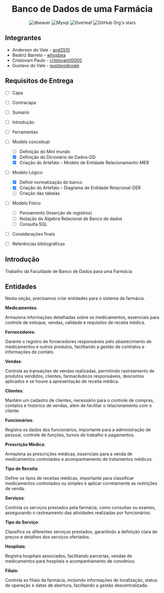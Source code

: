 <h1 align="center">Banco de Dados de uma Farmácia</h1>

<div align="center" >

![dbeaver](https://img.shields.io/badge/dbeaver-382923?style=for-the-badge&logo=dbeaver&logoColor=whit)
![Mysql](https://img.shields.io/badge/MySQL-018bff?style=for-the-badge&logo=mysql&logoColor=white)
![Overleaf](https://img.shields.io/badge/Overleaf-47A141?style=for-the-badge&logo=Overleaf&logoColor=white)
![GitHub Org's stars](https://img.shields.io/github/stars/and3510?style=social)

</div>

<h2> Integrantes </h2>

- Anderson do Vale - [and3510](https://github.com/and3510) 
- Beatriz Barreto - [whosbea](https://github.com/whosbea) 
- Cristovam Paulo - [cristovam10000](https://github.com/cristovam10000) 
- Gustavo do Vale - [gustavodovale](https://github.com/gustavodovale)


<h2>Requisitos de Entrega </h2>

- [ ] Capa
- [ ] Contracapa
- [ ] Sumário
- [ ] Introdução
- [ ] Ferramentas
- [ ] Modelo conceitual
  - [ ] Definição do Mini mundo
  - [x] Definição do Dicionário de Dados-DD
  - [x] Criação do Artefato – Modelo de Entidade Relacionamento-MER
- [ ] Modelo Lógico
  - [x] Definir normatização do banco
  - [x] Criação do Artefato – Diagrama de Entidade Relacional-DER
  - [ ] Criação das tabelas
- [ ] Modelo Físico
  - [ ] Povoamento (Inserção de registros)
  - [ ] Notação de Álgebra Relacional de Banco de dados
  - [ ] Consulta SQL
- [ ] Considerações finais
- [ ] Referências bibliográficas



<h2> Introdução </h2>
Trabalho da Faculdade de Banco de Dados para uma Farmácia


<h2> Entidades </h2>

Nesta seção, precisamos criar entidades para o sistema da farmácia.

**Medicamentos**:

Armazena informações detalhadas sobre os medicamentos, essenciais para controle de estoque, vendas, validade e requisitos de receita médica.

**Fornecedores**:

Garante o registro de fornecedores responsáveis pelo abastecimento de medicamentos e outros produtos, facilitando a gestão de contratos e informações de contato.

**Vendas**:

Controla as transações de vendas realizadas, permitindo rastreamento de produtos vendidos, clientes, farmacêuticos responsáveis, descontos aplicados e se houve a apresentação de receita médica.

**Clientes**:

Mantém um cadastro de clientes, necessário para o controle de compras, contatos e histórico de vendas, além de facilitar o relacionamento com o cliente.

**Funcionários**:

Registra os dados dos funcionários, importante para a administração de pessoal, controle de funções, turnos de trabalho e pagamentos.

**Prescrição Médica**:

Armazena as prescrições médicas, essenciais para a venda de medicamentos controlados e acompanhamento de tratamentos médicos.

**Tipo de Receita**:

Define os tipos de receitas médicas, importante para classificar medicamentos controlados ou simples e aplicar corretamente as restrições de venda.

**Serviços**:

Controla os serviços prestados pela farmácia, como consultas ou exames, assegurando o rastreamento das atividades realizadas por funcionários.

**Tipo de Serviço**:

Classifica os diferentes serviços prestados, garantindo a definição clara de preços e detalhes dos serviços ofertados.

**Hospitais**:

Registra hospitais associados, facilitando parcerias, vendas de medicamentos para hospitais e acompanhamento de convênios.

**Filiais**:

Controla as filiais da farmácia, incluindo informações de localização, status de operação e datas de abertura, facilitando a gestão descentralizada.

